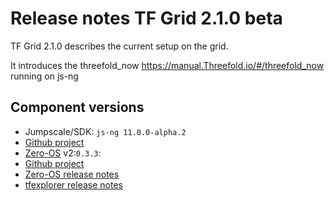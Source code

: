 # Release notes TF Grid 2.1.0 beta

TF Grid 2.1.0 describes the current setup on the grid.

It introduces the threefold_now https://manual.Threefold.io/#/threefold_now running on js-ng

## Component versions

- Jumpscale/SDK: `js-ng 11.0.0-alpha.2`
- [Github project](https://github.com/orgs/Threefoldtech/projects/104)
- [Zero-OS](threefold__zos) v2:`0.3.3`:
- [Github project](https://github.com/orgs/Threefoldtech/projects/89)
- [Zero-OS release notes](https://github.com/Threefoldtech/zos/releases/tag/v0.3.3)
- [tfexplorer release notes](https://github.com/Threefoldtech/tfexplorer/releases/tag/v0.3.1)